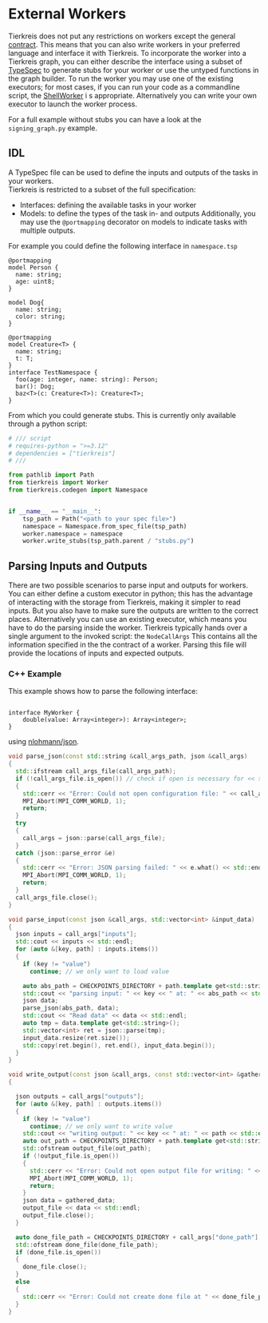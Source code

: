 # External Workers

Tierkreis does not put any restrictions on workers except the general [contract](../executors/overview.md).
This means that you can also write workers in your preferred language and interface it with Tierkreis.
To incorporate the worker into a Tierkreis graph, you can either describe the interface using a subset of [TypeSpec](https://typespec.io) to generate stubs for your worker or use the untyped functions in the graph builder.
To run the worker you may use one of the existing executors; for most cases, if you can run your code as a commandline script, the [ShellWorker](../executors/shell.md) i s appropriate.
Alternatively you can write your own executor to launch the worker process.

For a full example without stubs you can have a look at the `signing_graph.py` example.

## IDL

A TypeSpec file can be used to define the inputs and outputs of the tasks in your workers.  
Tierkreis is restricted to a subset of the full specification:

- Interfaces: defining the available tasks in your worker
- Models: to define the types of the task in- and outputs
  Additionally, you may use the `@portmapping` decorator on models to indicate tasks with multiple outputs.

For example you could define the following interface in `namespace.tsp`

```tsp
@portmapping
model Person {
  name: string;
  age: uint8;
}

model Dog{
  name: string;
  color: string;
}

@portmapping
model Creature<T> {
  name: string;
  t: T;
}
interface TestNamespace {
  foo(age: integer, name: string): Person;
  bar(): Dog;
  baz<T>(c: Creature<T>): Creature<T>;
}
```

From which you could generate stubs.
This is currently only available through a python script:

```py
# /// script
# requires-python = ">=3.12"
# dependencies = ["tierkreis"]
# ///

from pathlib import Path
from tierkreis import Worker
from tierkreis.codegen import Namespace


if __name__ == "__main__":
    tsp_path = Path("<path to your spec file>")
    namespace = Namespace.from_spec_file(tsp_path)
    worker.namespace = namespace
    worker.write_stubs(tsp_path.parent / "stubs.py")
```

## Parsing Inputs and Outputs

There are two possible scenarios to parse input and outputs for workers.
You can either define a custom executor in python; this has the advantage of interacting with the storage from Tierkreis, making it simpler to read inputs.
But you also have to make sure the outputs are written to the correct places.
Alternatively you can use an existing executor, which means you have to do the parsing inside the worker.
Tierkreis typically hands over a single argument to the invoked script: the `NodeCallArgs`
This contains all the information specified in the the contract of a worker.
Parsing this file will provide the locations of inputs and expected outputs.

### C++ Example

This example shows how to parse the following interface:

```tsp

interface MyWorker {
    double(value: Array<integer>): Array<integer>;
}
```

using [nlohmann/json](https://github.com/nlohmann/json).

```cpp
void parse_json(const std::string &call_args_path, json &call_args)
{
  std::ifstream call_args_file(call_args_path);
  if (!call_args_file.is_open()) // check if open is necessary for << syntax
  {
    std::cerr << "Error: Could not open configuration file: " << call_args_path << std::endl;
    MPI_Abort(MPI_COMM_WORLD, 1);
    return;
  }
  try
  {
    call_args = json::parse(call_args_file);
  }
  catch (json::parse_error &e)
  {
    std::cerr << "Error: JSON parsing failed: " << e.what() << std::endl;
    MPI_Abort(MPI_COMM_WORLD, 1);
    return;
  }
  call_args_file.close();
}

void parse_input(const json &call_args, std::vector<int> &input_data)
{
  json inputs = call_args["inputs"];
  std::cout << inputs << std::endl;
  for (auto &[key, path] : inputs.items())
  {
    if (key != "value")
      continue; // we only want to load value

    auto abs_path = CHECKPOINTS_DIRECTORY + path.template get<std::string>();
    std::cout << "parsing input: " << key << " at: " << abs_path << std::endl;
    json data;
    parse_json(abs_path, data);
    std::cout << "Read data" << data << std::endl;
    auto tmp = data.template get<std::string>();
    std::vector<int> ret = json::parse(tmp);
    input_data.resize(ret.size());
    std::copy(ret.begin(), ret.end(), input_data.begin());
  }
}

void write_output(const json &call_args, const std::vector<int> &gathered_data)
{

  json outputs = call_args["outputs"];
  for (auto &[key, path] : outputs.items())
  {
    if (key != "value")
      continue; // we only want to write value
    std::cout << "writing output: " << key << " at: " << path << std::endl;
    auto out_path = CHECKPOINTS_DIRECTORY + path.template get<std::string>();
    std::ofstream output_file(out_path);
    if (!output_file.is_open())
    {
      std::cerr << "Error: Could not open output file for writing: " << out_path << std::endl;
      MPI_Abort(MPI_COMM_WORLD, 1);
      return;
    }
    json data = gathered_data;
    output_file << data << std::endl;
    output_file.close();
  }

  auto done_file_path = CHECKPOINTS_DIRECTORY + call_args["done_path"].template get<std::string>();
  std::ofstream done_file(done_file_path);
  if (done_file.is_open())
  {
    done_file.close();
  }
  else
  {
    std::cerr << "Error: Could not create done file at " << done_file_path << std::endl;
  }
}
```
